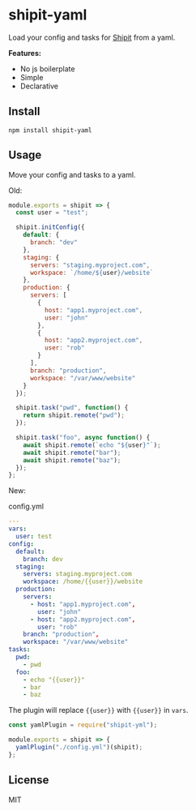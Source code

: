 # shipit-yaml

Load your config and tasks for [Shipit](https://github.com/shipitjs/shipit) from a yaml.

**Features:**

- No js boilerplate
- Simple
- Declarative

## Install

```
npm install shipit-yaml
```

## Usage

Move your config and tasks to a yaml.

Old:

```js
module.exports = shipit => {
  const user = "test";

  shipit.initConfig({
    default: {
      branch: "dev"
    },
    staging: {
      servers: "staging.myproject.com",
      workspace: `/home/${user}/website`
    },
    production: {
      servers: [
        {
          host: "app1.myproject.com",
          user: "john"
        },
        {
          host: "app2.myproject.com",
          user: "rob"
        }
      ],
      branch: "production",
      workspace: "/var/www/website"
    }
  });

  shipit.task("pwd", function() {
    return shipit.remote("pwd");
  });

  shipit.task("foo", async function() {
    await shipit.remote(`echo "${user}"`);
    await shipit.remote("bar");
    await shipit.remote("baz");
  });
};
```

New:

config.yml

```yaml
---
vars:
  user: test
config:
  default:
    branch: dev
  staging:
    servers: staging.myproject.com
    workspace: /home/{{user}}/website
  production:
    servers:
      - host: "app1.myproject.com",
        user: "john"
      - host: "app2.myproject.com",
        user: "rob"
    branch: "production",
    workspace: "/var/www/website"
tasks:
  pwd:
    - pwd
  foo:
    - echo "{{user}}"
    - bar
    - baz
```

The plugin will replace `{{user}}` with `{{user}}` in `vars`.

```js
const yamlPlugin = require("shipit-yml");

module.exports = shipit => {
  yamlPlugin("./config.yml")(shipit);
};
```

## License

MIT

